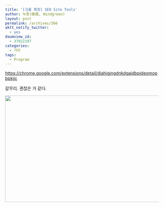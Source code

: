 ```yaml
---
title: '[크롬 확장] SEO Site Tools'
author: 녹풍(綠風, Windgreen)
layout: post
permalink: /archives/366
aktt_notify_twitter:
  - yes
daumview_id:
  - 37022197
categories:
  - 기타
tags:
  - Program
---
```

<a href="https://chrome.google.com/extensions/detail/diahigjngdnkdgajdbpjdeomopbpkjjc" target="_blank">https://chrome.google.com/extensions/detail/diahigjngdnkdgajdbpjdeomopbpkjjc</a>

갈무리. 괜찮은 거 같다.

<img src="http://dl.dropboxusercontent.com/u/15546257/blog/mytory/old-images/1/cfile23.uf.146DFA514D4BC8A11F48ED.png" class="aligncenter" width="580" height="350" alt="" />